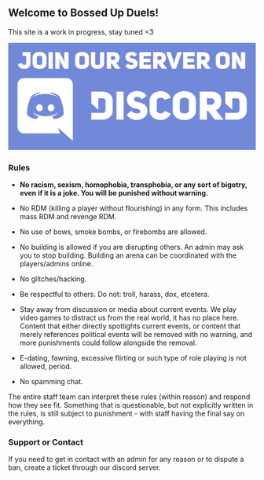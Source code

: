## Welcome to Bossed Up Duels!

This site is a work in progress, stay tuned <3

[![Join our Discord](join_discord.jpg)](https://discord.gg/7zXZ6symvv)

### Rules

- **No racism, sexism, homophobia, transphobia, or any sort of bigotry, even if it is a joke. You will be punished without warning.**

- No RDM (killing a player without flourishing) in any form. This includes mass RDM and revenge RDM.

- No use of bows, smoke bombs, or firebombs are allowed.

- No building is allowed if you are disrupting others. An admin may ask you to stop building. Building an arena can be coordinated with the players/admins online.

- No glitches/hacking.

- Be respectful to others. Do not: troll, harass, dox, etcetera.

- Stay away from discussion or media about current events. We play video games to distract us from the real world, it has no place here. Content that either directly spotlights current events, or content that merely references political events will be removed with no warning, and more punishments could follow alongside the removal. 

- E-dating, fawning, excessive flirting or such type of role playing is not allowed, period. 

- No spamming chat.

The entire staff team can interpret these rules (within reason) and respond how they see fit. Something that is questionable, but not explicitly written in the rules, is still subject to punishment - with staff having the final say on everything.


### Support or Contact

If you need to get in contact with an admin for any reason or to dispute a ban, create a ticket through our discord server.
